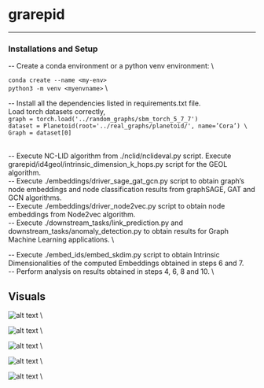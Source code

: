 # grarepid

***

### Installations and Setup

-- Create a conda environment or a python venv environment: \

``` conda create --name <my-env> ``` \
``` python3 -m venv <myenvname> ``` \

-- Install all the dependencies listed in requirements.txt file. \
  Load torch datasets correctly,\
      ``` graph = torch.load('../random_graphs/sbm_torch_5_7_7') ``` \
      ``` dataset = Planetoid(root='../real_graphs/planetoid/', name=’Cora’) \
      Graph = dataset[0] ```

\
-- Execute NC-LID algorithm from ./nclid/nclideval.py script. Execute grarepid/id4geol/intrinsic_dimension_k_hops.py script for the GEOL algorithm. \
-- Execute ./embeddings/driver_sage_gat_gcn.py script to obtain graph’s node embeddings and node classification results from graphSAGE, GAT and GCN algorithms. \
-- Execute ./embeddings/driver_node2vec.py script to obtain node embeddings from Node2vec algorithm. \
-- Execute ./downstream_tasks/link_prediction.py and downstream_tasks/anomaly_detection.py to obtain results for Graph Machine Learning applications. \

-- Execute ./embed_ids/embed_skdim.py script to obtain Intrinsic Dimensionalities of the computed Embeddings obtained in steps 6 and 7. \
-- Perform analysis on results obtained in steps 4, 6, 8 and 10. \


## Visuals

![alt text](results/plots_sbm/Correlation:_Graph_IDs_vs_Embedding_IDs_(mind_ml).png) \

![alt text](results/plots_sbm/Correlation:_Graph_IDs_vs_Node_Classification_Metrics.png) \

 ![alt text](results/plots_sbm/Correlation:_Graph_Metrics_vs_Node_Classification_Metrics.png) \

 ![alt text](results/plots_sbm/Scatter_anomaly_avg_precision_score_anomaly_prediction__vs__dim_graph_geol.png) \

 ![alt text](results/plots_sbm/Scatter_close_cent_graph_metrics__vs__mind_ml_sage_embeddings.png) \



